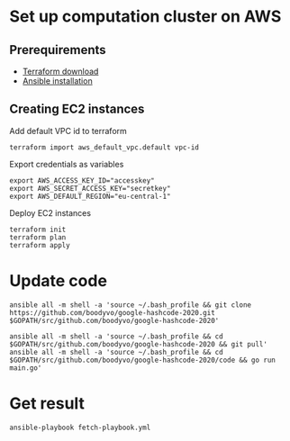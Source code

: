 # Set up computation cluster on AWS

## Prerequirements

- [Terraform download](https://www.terraform.io/downloads.html)
- [Ansible installation](https://docs.ansible.com/ansible/latest/installation_guide/intro_installation.html#from-pip)

## Creating EC2 instances

Add default VPC id to terraform 
```
terraform import aws_default_vpc.default vpc-id
```

Export credentials as variables
```
export AWS_ACCESS_KEY_ID="accesskey"
export AWS_SECRET_ACCESS_KEY="secretkey"
export AWS_DEFAULT_REGION="eu-central-1"
```

Deploy EC2 instances
```
terraform init
terraform plan
terraform apply
```

# Update code

```
ansible all -m shell -a 'source ~/.bash_profile && git clone https://github.com/boodyvo/google-hashcode-2020.git $GOPATH/src/github.com/boodyvo/google-hashcode-2020'
```

```
ansible all -m shell -a 'source ~/.bash_profile && cd $GOPATH/src/github.com/boodyvo/google-hashcode-2020 && git pull'
ansible all -m shell -a 'source ~/.bash_profile && cd $GOPATH/src/github.com/boodyvo/google-hashcode-2020/code && go run main.go'
```

# Get result

```
ansible-playbook fetch-playbook.yml
```

